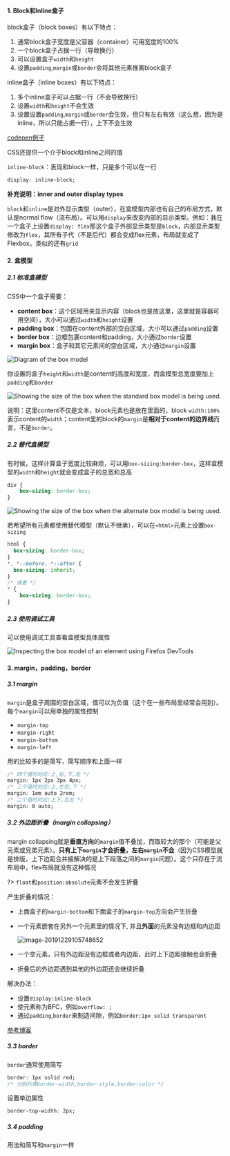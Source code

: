 #### 1. Block和Inline盒子

block盒子（block boxes）有以下特点：

1. 通常block盒子宽度是父容器（container）可用宽度的100%
2. 一个block盒子占据一行（导致换行）
3. 可以设置盒子`width`和`height`
4. 设置`padding`,`margin`或`border`会将其他元素推离block盒子

inline盒子（inline boxes）有以下特点：

1. 多个inline盒子可以占据一行（不会导致换行）
2. 设置`width`和`height`不会生效
3. 设置设置`padding`,`margin`或`border`会生效，但只有左右有效（这么想，因为是inline，所以只能占据一行），上下不会生效

[codepen例子](https://codepen.io/xuliang-github/pen/KKwvwzK)

CSS还提供一个介于block和inline之间的值

`inline-block`：表现和block一样，只是多个可以在一行

```css
display: inline-block;
```

**补充说明：inner and outer display types**

`block`和`inline`是对外显示类型（outer），在盒模型内部也有自己的布局方式，默认是normal flow（流布局）。可以用`display`来改变内部的显示类型。例如：我在一个盒子上设置`display: flex`那这个盒子外部显示类型是`block`，内部显示类型修改为`flex`，其所有子代（不是后代）都会变成flex元素，布局就变成了Flexbox。类似的还有`grid`

#### 2. 盒模型

##### 2.1 标准盒模型

CSS中一个盒子需要：

- **content box**：这个区域用来显示内容（block也是放这里，这里就是容器可用空间），大小可以通过`width`和`height`设置
- **padding box**：包围在content外部的空白区域，大小可以通过`padding`设置
- **border box**：边框包裹content和padding，大小通过`border`设置
- **margin box**：盒子和其它元素间的空白区域，大小通过`margin`设置

 ![Diagram of the box model](assets/box-model.png ":size=500") 

你设置的盒子`height`和`width`是content的高度和宽度，而盒模型总宽度要加上`padding`和`border`

 ![Showing the size of the box when the standard box model is being used.](assets/standard-box-model.png ":size=450") 

说明：这里content不仅是文本，block元素也是放在里面的，block `width:100%`表示content的`width`；content里的block的`margin`是**相对于content的边界线**而言，不是`border`。

##### 2.2 替代盒模型

有时候，这样计算盒子宽度比较麻烦，可以用`box-sizing:border-box`，这样盒模型的`width`和`height`就会变成盒子的总宽和总高

```css
div {
    box-sizing: border-box;
}
```

 ![Showing the size of the box when the alternate box model is being used.](assets/alternate-box-model.png) 

若希望所有元素都使用替代模型（默认不继承），可以在`<html>`元素上设置`box-sizing`

```css
html {
  box-sizing: border-box;
}
*, *::before, *::after {
  box-sizing: inherit;
}
/* 或者 */
* {
    box-sizing: border-box;
}
```

##### 2.3 使用调试工具

可以使用调试工具查看盒模型具体属性

 ![Inspecting the box model of an element using Firefox DevTools](assets/box-model-devtools.png ":size=600") 

#### 3. margin，padding，border

##### 3.1 margin

`margin`是盒子周围的空白区域，值可以为负值（这个在一些布局里经常会用到）。每个`margin`可以用单独的属性控制

- `margin-top`
- `margin-right`
- `margin-bottom`
- `margin-left`

用的比较多的是简写，简写顺序和上面一样

```css
/* 四个值时对应:上,右,下,左 */
margin: 1px 2px 3px 4px;
/* 三个值时对应:上,左右,下 */
margin: 1em auto 2rem;
/* 二个值时对应:上下,左右 */
margin: 0 auto;
```

##### 3.2 外边距折叠（margin collapsing）

margin collapsing就是**垂直方向**的`margin`值不叠加，而取较大的那个（可能是父元素或兄弟元素）。**只有上下`margin`才会折叠，左右`margin`不会**（因为CSS模型就是排版，上下边距合并接解决的是上下段落之间的`margin`问题）。这个只存在于流布局中，flex布局就没有这种情况

?> `float`和`position:absolute`元素不会发生折叠

产生折叠的情况：

- 上面盒子的`margin-bottom`和下面盒子的`margin-top`方向会产生折叠

- 一个元素嵌套在另外一个元素里的情况下, 并且**外面**的元素没有边框和内边距

  ![image-20191229105748652](assets/margin折叠.png ":size=150")

- 一个空元素，只有外边距没有边框或者内边距，此时上下边距接触也会折叠

- 折叠后的外边距遇到其他的外边距还会继续折叠

解决办法：

- 设置`display:inline-block`
- 使元素称为BFC，例如`overflow: ;`
- 通过`padding`,`border`来制造间隙，例如`border:1px solid transparent`

[参考博客](http://blog.doyoe.com/2013/12/04/css/margin%E7%B3%BB%E5%88%97%E4%B9%8B%E5%A4%96%E8%BE%B9%E8%B7%9D%E6%8A%98%E5%8F%A0/)

##### 3.3 border

`border`通常使用简写

```css
border: 1px solid red;
/* 分别代表border-width,border-style,border-color */
```

设置单边属性

```css
border-top-width: 2px;
```

##### 3.4 padding

用法和简写和`margin`一样

